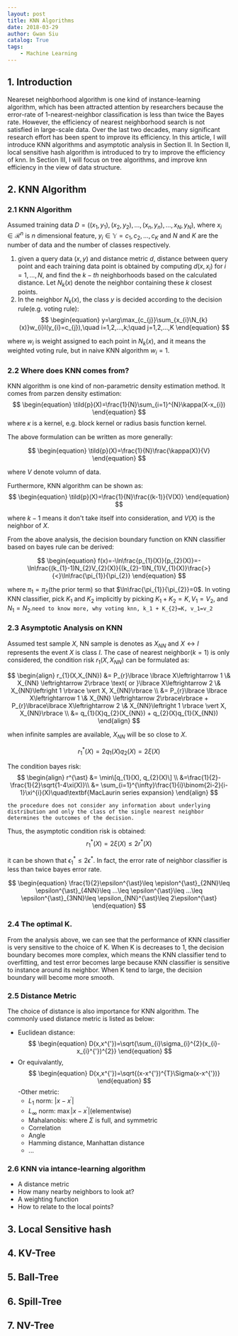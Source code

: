 ```yaml
---
layout: post
title: KNN Algorithms
date: 2018-03-29
author: Gwan Siu
catalog: True
tags:
    - Machine Learning
---
```


## 1. Introduction

Neareset neighborhood algorithm is one kind of instance-learning algorithm, which has been attracted attention by researchers because the error-rate of 1-nearest-neighbor classification is less than twice the Bayes rate. However, the efficiency of nearest neighborhood search is not satisfied in large-scale data. Over the last two decades, many significant research effort has been spent to improve its efficiency. In this article, I will introduce KNN algorithms and asymptotic analysis in Section II. In Section II, local sensitive hash algorithm is introduced to try to improve the efficiency of knn. In Section III, I will focus on tree algorithms, and improve knn efficiency in the view of data structure.

## 2. KNN Algorithm
### 2.1 KNN Algorithm
Assumed training data $D=((x_{1},y_{1}),(x_{2},y_{2}),...,(x_{n},y_{n}),...,x_{N},y_{N})$, where $x_{i}\in\mathcal{R}^{n}$ is $n$ dimensional feature, $y_{i}\in \mathbb{Y}={c_{1},c_{2},...,c_{K}}$ and $N$ and $K$ are the number of data and the number of classes respectively.
1. given a query data $(x,y)$ and distance metric $d$, distance between query point and each training data point is obtained by computing $d(x,x_{i})$ for $i=1,...,N$, and find the $k-th$ neighborhoods based on the calculated distance. Let $N_{k}(x)$ denote the neighbor containing these $k$ closest points.
2. In the neighbor $N_{k}(x)$, the class $y$ is decided according to the decision rule(e.g. voting rule):
$$
\begin{equation}
y=\arg\max_{c_{j}}\sum_{x_{i}\N_{k}(x)}w_{i}I(y_{i}=c_{j}),\quad i=1,2,...,k;\quad j=1,2,...,K
\end{equation}
$$

where $w_{i}$ is weight assigned to each point in $N_{k}(x)$, and it means the weighted voting rule, but in naive KNN algorithm $w_{i}=1$.

### 2.2 Where does KNN comes from?
KNN algorithm is one kind of non-parametric density estimation method. It comes from parzen density estimation:
$$
\begin{equation}
\tild{p}(X)=\frac{1}{N}\sum_{i=1}^{N}\kappa(X-x_{i})
\end{equation}
$$
where $\kappa$ is a kernel, e.g. block kernel or radius basis function kernel.

The above formulation can be written as more generally:

$$
\begin{equation}
\tild{p}(X)=\frac{1}{N}\frac{\kappa(X)}{V}
\end{equation}
$$

where $V$ denote volumn of data.

Furthermore, KNN algorithm can be shown as:
$$
\begin{equation}
\tild{p}(X)=\frac{1}{N}\frac{(k-1)}{V(X)}
\end{equation}
$$

where $k-1$ means it don't take itself into consideration, and $V(X)$ is the neighbor of $X$.

From the above analysis, the decision boundary function on KNN classifier based on bayes rule can be derived:

$$
\begin{equation}
f(x)=-\ln\frac{p_{1}(X)}{p_{2}(X)}=-\ln\frac{(k_{1}-1)N_{2}V_{2}(X)}{(k_{2}-1)N_{1}V_{1}(X)}\frac{>}{<}\ln\frac{\pi_{1}}{\pi_{2}}
\end{equation}
$$

where $\pi_{1}=\pi_{2}$(the prior term) so that $\ln\frac{\pi_{1}}{\pi_{2}}=0$. In voting KNN classifier, pick $K_{1}$ and $K_{2}$ implicitly by picking $K_{1}+K_{2}=K,V_{1}=V_{2}$, and $N_{1}=N_{2}$.``need to know more, why voting knn, k_1 + K_{2}=K, v_1=v_2``

### 2.3 Asymptotic Analysis on KNN
Assumed test sample $X$, NN sample is denotes as $X_{NN}$ and $X\leftrightarrow I$ represents the event $X$ is class $I$. The case of nearest neighbor($k=1$) is only considered, the condition risk $r_{1}(X,X_{NN})$ can be formulated as:

$$
\begin{align}
r_{1}(X,X_{NN}) &= P_{r}\lbrace \lbrace X\leftrightarrow 1 \& X_{NN} \leftrightarrow 2\rbrace \text{ or }\lbrace X\leftrightarrow 2 \& X_{NN}\leftright 1 \rbrace \vert X, X_{NN}\rbrace \\
&= P_{r}\lbrace \lbrace X\leftrightarrow 1 \& X_{NN} \leftrightarrow 2\rbrace\rbrace + P_{r}\lbrace\lbrace X\leftrightarrow 2 \& X_{NN}\leftright 1 \rbrace \vert X, X_{NN}\rbrace \\
&= q_{1}(X)q_{2}(X_{NN}) + q_{2}(X)q_{1}(X_{NN})
\end{align}
$$

when infinite samples are available, $X_{NN}$ will be so close to $X$.

$$
\begin{equation}
r^{\ast}_{1}(X) = 2q_{1}(X)q_{2}(X)=2\xi(X)
\end{equation}
$$

The condition bayes risk:
$$
\begin{align}
r^{\ast} &= \min\[q_{1}(X), q_{2}(X)\] \\
&=\frac{1}{2}-\frac{1}{2}\sqrt{1-4\xi(X)}\\
&= \sum_{i=1}^{\infty}\frac{1}{i}\binom{2i-2}{i-1}\xi^{i}(X)\quad\textbf{MacLaurin series expansion}
\end{align}
$$

``the procedure does not consider any information about underlying distribution and only the class of the single nearest neighbor determines the outcomes of the decision.``

Thus, the asymptotic condition risk is obtained:
$$
\begin{equation}
r_{1}^{\ast}(X) = 2\xi(X) \leq 2r^{\ast}(X)
\end{equation}
$$

it can be shown that $\epsilon_{1}^{\ast}\leq 2\epsilon^{\ast}$. In fact, the error rate of neighbor classifier is less than twice bayes error rate.

$$
\begin{equation}
\frac{1}{2}\epsilon^{\ast}\leq \epislon^{\ast}_{2NN}\leq \epsilon^{\ast}_{4NN}\leq ...\leq \epsilon^{\ast}\leq ...\leq \epsilon^{\ast}_{3NN}\leq \epsilon_{NN}^{\ast}\leq 2\epsilon^{\ast}
\end{equation}
$$

### 2.4 The optimal K.

From the analysis above, we can see that the performance of KNN classifier is very sensitive to the choice of K. When K is decreases to 1, the decision boundary becomes more complex, which means the KNN classifier tend to overfitting, and test error becomes large because KNN classifier is sensitive to instance around its neighbor. When K tend to large, the decision boundary will become more smooth.

### 2.5 Distance Metric
The choice of distance is also importance for KNN algorithm. The commonly used distance metric is listed as below:
- Euclidean distance:
$$
\begin{equation}
D(x,x^{'})=\sqrt{\sum_{i}\sigma_{i}^{2}(x_{i}-x_{i}^{'})^{2}}
\end{equation}
$$
- Or equivalantly,
$$
\begin{equation}
D(x,x^{'})=\sqrt{(x-x^{'})^{T}\Sigma(x-x^{'})}
\end{equation}
$$
-Other metric:
  - $L_{1}$ norm: $\vert x-x^{'}\vert$
  - $L_{\infty}$ norm: $\max\vert x-x^{'}\vert$(elementwise)
  - Mahalanobis: where $\Sigma$ is full, and symmetric
  - Correlation
  - Angle
  - Hamming distance, Manhattan distance
  - ...

### 2.6 KNN via intance-learning algorithm

- A distance metric
- How many nearby neighbors to look at?
- A weighting function
- How to relate to the local points?

## 3. Local Sensitive hash

## 4. KV-Tree

## 5. Ball-Tree

## 6. Spill-Tree

## 7. NV-Tree